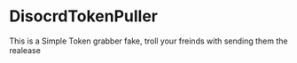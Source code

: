 # DisocrdTokenPuller
This is a Simple Token grabber fake, troll your freinds with sending them the realease
